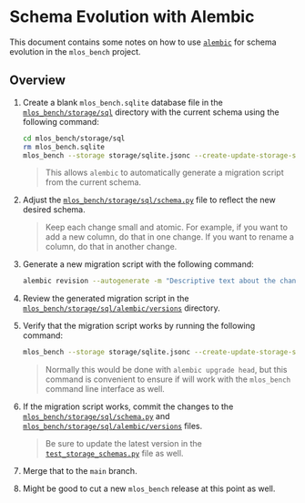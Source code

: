 # Schema Evolution with Alembic

This document contains some notes on how to use [`alembic`](https://alembic.sqlalchemy.org/en/latest/) for schema evolution in the `mlos_bench` project.

## Overview

1. Create a blank `mlos_bench.sqlite` database file in the [`mlos_bench/storage/sql`](../) directory with the current schema using the following command:

    ```sh
    cd mlos_bench/storage/sql
    rm mlos_bench.sqlite
    mlos_bench --storage storage/sqlite.jsonc --create-update-storage-schema-only
    ```

    > This allows `alembic` to automatically generate a migration script from the current schema.

2. Adjust the [`mlos_bench/storage/sql/schema.py`](../schema.py) file to reflect the new desired schema.

    > Keep each change small and atomic.
    > For example, if you want to add a new column, do that in one change.
    > If you want to rename a column, do that in another change.

3. Generate a new migration script with the following command:

    ```sh
    alembic revision --autogenerate -m "Descriptive text about the change."
    ```

4. Review the generated migration script in the [`mlos_bench/storage/sql/alembic/versions`](./versions/) directory.

5. Verify that the migration script works by running the following command:

    ```sh
    mlos_bench --storage storage/sqlite.jsonc --create-update-storage-schema-only
    ```

    > Normally this would be done with `alembic upgrade head`, but this command is convenient to ensure if will work with the `mlos_bench` command line interface as well.

6. If the migration script works, commit the changes to the [`mlos_bench/storage/sql/schema.py`](../schema.py) and [`mlos_bench/storage/sql/alembic/versions`](./versions/) files.

    > Be sure to update the latest version in the [`test_storage_schemas.py`](../../../tests/storage/test_storage_schemas.py) file as well.

7. Merge that to the `main` branch.

8. Might be good to cut a new `mlos_bench` release at this point as well.
